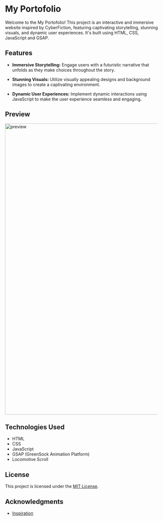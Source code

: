 # My Portofolio

Welcome to the My Portofolio! This project is an interactive and immersive website inspired by CyberFiction, featuring captivating storytelling, stunning visuals, and dynamic user experiences. It's built using HTML, CSS, JavaScript and GSAP.

## Features

- **Immersive Storytelling:** Engage users with a futuristic narrative that unfolds as they make choices throughout the story.

- **Stunning Visuals:** Utilize visually appealing designs and background images to create a captivating environment.

- **Dynamic User Experiences:** Implement dynamic interactions using JavaScript to make the user experience seamless and engaging.


## Preview
<img width="960" alt="preview" src="https://github.com/permenkojek/portofolio/assets/80977750/e8171ec2-273b-4f37-8b3a-bb63b08fc26f">

## Technologies Used

- HTML
- CSS
- JavaScript
- GSAP (GreenSock Animation Platform)
- Locomotive Scroll

## License

This project is licensed under the [MIT License](LICENSE).

## Acknowledgments

- [Inspiration](https://www.cyberfiction.io/)
